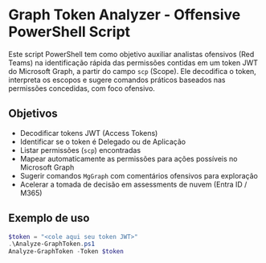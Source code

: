 # Graph Token Analyzer - Offensive PowerShell Script

Este script PowerShell tem como objetivo auxiliar analistas ofensivos (Red Teams) na identificação rápida das permissões contidas em um token JWT do Microsoft Graph, a partir do campo `scp` (Scope). Ele decodifica o token, interpreta os escopos e sugere comandos práticos baseados nas permissões concedidas, com foco ofensivo.

## Objetivos

- Decodificar tokens JWT (Access Tokens)
- Identificar se o token é Delegado ou de Aplicação
- Listar permissões (`scp`) encontradas
- Mapear automaticamente as permissões para ações possíveis no Microsoft Graph
- Sugerir comandos `MgGraph` com comentários ofensivos para exploração
- Acelerar a tomada de decisão em assessments de nuvem (Entra ID / M365)

## Exemplo de uso

```powershell
$token = "<cole aqui seu token JWT>"
.\Analyze-GraphToken.ps1
Analyze-GraphToken -Token $token
